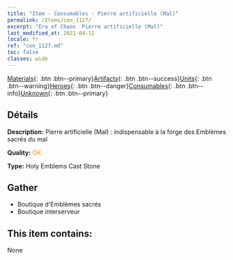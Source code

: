 ```yaml
---
title: "Item - Consumables - Pierre artificielle (Mal)"
permalink: /Items/con_1127/
excerpt: "Era of Chaos  Pierre artificielle (Mal)"
last_modified_at: 2021-04-11
locale: fr
ref: "con_1127.md"
toc: false
classes: wide
---
```

 [Materials](/fr/Items/){: .btn .btn--primary}[Artifacts](/fr/Items/Artifacts/){: .btn .btn--success}[Units](/fr/Items/Units/){: .btn .btn--warning}[Heroes](/fr/Items/Heroes/){: .btn .btn--danger}[Consumables](/fr/Items/Consumables/){: .btn .btn--info}[Unknown](/fr/Items/Unknown/){: .btn .btn--primary}

## Détails
 **Description:** Pierre artificielle (Mal) : indispensable à la forge des Emblèmes sacrés du mal

 **Quality:** <span style="color: #FF8C00">OK</span>

 **Type:** Holy Emblems Cast Stone

## Gather

*    Boutique d'Emblèmes sacrés 
*    Boutique interserveur 

## This item contains:

  None

